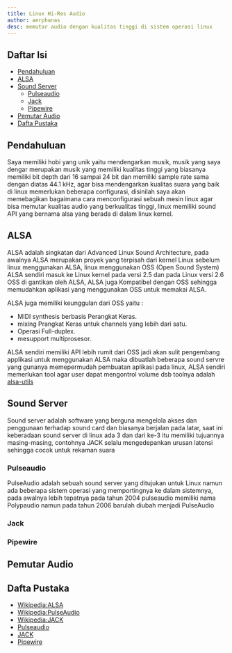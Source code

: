 ```yaml
---
title: Linux Hi-Res Audio
author: aerphanas
desc: memutar audio dengan kualitas tinggi di sistem operasi linux
---
```


## Daftar Isi

- [Pendahuluan](#pendahuluan)
- [ALSA](#alsa)
- [Sound Server](#sound-server)
  - [Pulseaudio](#pulseaudio)
  - [Jack](#jack)
  - [Pipewire](#pipewire)
- [Pemutar Audio](#pemutar-audio)
- [Dafta Pustaka](#dafta-pustaka)

## Pendahuluan

Saya memiliki hobi yang unik yaitu mendengarkan musik, musik yang saya dengar merupakan musik yang memiliki kualitas tinggi yang biasanya memiliki bit depth dari 16 sampai 24 bit dan memiliki sample rate sama dengan diatas 44.1 kHz, agar bisa mendengarkan kualitas suara yang baik di linux memerlukan beberapa configurasi, disinilah saya akan memebagikan bagaimana cara menconfigurasi sebuah mesin linux agar bisa memutar kualitas audio yang berkualitas tinggi, linux memiliki sound API yang bernama alsa yang berada di dalam linux kernel.

## ALSA

ALSA adalah singkatan dari Advanced Linux Sound Architecture, pada awalnya ALSA merupakan proyek yang terpisah dari kernel Linux sebelum linux menggunakan ALSA, linux menggunakan OSS (Open Sound System) ALSA sendiri masuk ke Linux kernel pada versi 2.5 dan pada Linux versi 2.6 OSS di gantikan oleh ALSA, ALSA juga Kompatibel dengan OSS sehingga memudahkan aplikasi yang menggunakan OSS untuk memakai ALSA.

ALSA juga memiliki keunggulan dari OSS yaitu :

- MIDI synthesis berbasis Perangkat Keras.
- mixing Prangkat Keras untuk channels yang lebih dari satu.
- Operasi Full-duplex.
- mesupport multiprosesor.

ALSA sendiri memiliki API lebih rumit dari OSS jadi akan sulit pengembang applikasi untuk menggunakan ALSA maka dibuatlah beberapa sound servre yang gunanya memepermudah pembuatan aplikasi pada linux, ALSA sendiri memerlukan tool agar user dapat mengontrol volume dsb toolnya adalah [alsa-utils](https://pkgs.org/download/alsa-utils)

## Sound Server

Sound server adalah software yang berguna mengelola akses dan penggunaan terhadap sound card dan biasanya berjalan pada latar, saat ini keberadaan sound server di linux ada 3 dan dari ke-3 itu memiliki tujuannya masing-masing, contohnya JACK selalu mengedepankan urusan latensi sehingga cocok untuk rekaman suara 

### Pulseaudio

PulseAudio adalah sebuah sound server yang ditujukan untuk Linux namun ada beberapa sistem operasi yang memportingnya ke dalam sistemnya, pada awalnya lebih tepatnya pada tahun 2004 pulseaudio memiliki nama Polypaudio namun pada tahun 2006 barulah diubah menjadi PulseAudio

### Jack

### Pipewire



## Pemutar Audio



## Dafta Pustaka

- [Wikipedia:ALSA](https://en.wikipedia.org/wiki/Advanced_Linux_Sound_Architecture)
- [Wikipedia:PulseAudio](https://en.wikipedia.org/wiki/PulseAudio)
- [Wikipedia:JACK](https://en.wikipedia.org/wiki/JACK_Audio_Connection_Kit)
- [Pulseaudio](https://www.freedesktop.org/wiki/Software/PulseAudio/)
- [JACK](https://jackaudio.org/)
- [Pipewire](https://pipewire.org/)